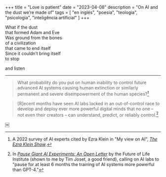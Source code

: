 +++
title = "Love is patient"
date = "2023-04-08"
description = "On AI and the dust we’re made of"
tags = [
    "en inglés", "poesia", "teologia", "psicologia", "inteligência artificial"
]
+++

What if the dust  
that formed Adam and Eve  
Was ground from the bones  
of a civilization  
that came to end itself  
Since it couldn’t bring itself  
to stop  

and listen

__________

>What probability do you put on human inability to control future advanced AI systems causing human extinction or similarly permanent and severe disempowerment of the human species?[^1]

>[R]ecent months have seen AI labs locked in an out-of-control race to develop and deploy ever more powerful digital minds that no one – not even their creators – can understand, predict, or reliably control.[^2]

￼
[^1]: A 2022 survey of AI experts cited by Ezra Klein in "My view on AI", [_The Ezra Klein Show_](https://pca.st/episode/c631ce08-07fd-4c3a-a0d9-44d60e764fd5).
[^2]: In [_Pause Giant AI Experiments: An Open Letter_](https://futureoflife.org/open-letter/pause-giant-ai-experiments/) by the Future of Life Institute (shown to me by Tim Joset, a good friend), calling on AI labs to "pause for at least 6 months the training of AI systems more powerful than GPT-4."
